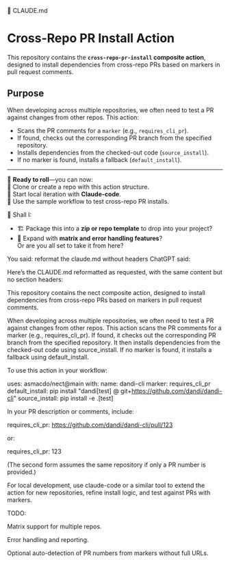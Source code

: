 📘 CLAUDE.md

# Cross-Repo PR Install Action

This repository contains the **`cross-repo-pr-install` composite action**, designed to install dependencies from cross-repo PRs based on markers in pull request comments.

## Purpose
When developing across multiple repositories, we often need to test a PR against changes from other repos. This action:
- Scans the PR comments for a `marker` (e.g., `requires_cli_pr`).
- If found, checks out the corresponding PR branch from the specified repository.
- Installs dependencies from the checked-out code (`source_install`).
- If no marker is found, installs a fallback (`default_install`).

---

🚀 **Ready to roll**—you can now:  
🔹 Clone or create a repo with this action structure.  
🔹 Start local iteration with **Claude-code**.  
🔹 Use the sample workflow to test cross-repo PR installs.

💬 Shall I:  
- 🏗️ Package this into a **zip or repo template** to drop into your project?  
- 📖 Expand with **matrix and error handling features**?  
Or are you all set to take it from here?

You said:
reformat the claude.md without headers
ChatGPT said:

Here’s the CLAUDE.md reformatted as requested, with the same content but no section headers:

This repository contains the nect composite action, designed to install dependencies from cross-repo PRs based on markers in pull request comments.

When developing across multiple repositories, we often need to test a PR against changes from other repos. This action scans the PR comments for a marker (e.g., requires_cli_pr). If found, it checks out the corresponding PR branch from the specified repository. It then installs dependencies from the checked-out code using source_install. If no marker is found, it installs a fallback using default_install.

To use this action in your workflow:

uses: asmacdo/nect@main
with:
  name: dandi-cli
  marker: requires_cli_pr
  default_install: pip install "dandi[test] @ git+https://github.com/dandi/dandi-cli"
  source_install: pip install -e .[test]

In your PR description or comments, include:

requires_cli_pr: https://github.com/dandi/dandi-cli/pull/123

or:

requires_cli_pr: 123

(The second form assumes the same repository if only a PR number is provided.)

For local development, use claude-code or a similar tool to extend the action for new repositories, refine install logic, and test against PRs with markers.

TODO:

Matrix support for multiple repos.

Error handling and reporting.

Optional auto-detection of PR numbers from markers without full URLs.
